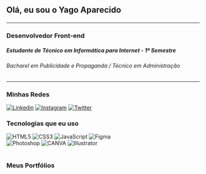 

## Olá, eu sou o Yago Aparecido <hr>
### Desenvolvedor Front-end
##### Estudante de Técnico em Informática para Internet - 1º Semestre
###### Bacharel em Publicidade e Propaganda / Técnico em Administração
 <hr>

### Minhas Redes
[![Linkedin](https://img.shields.io/badge/LinkedIn-0077B5?style=for-the-badge&logo=linkedin&logoColor=white)](https://br.linkedin.com/)
[![Instagram](https://img.shields.io/badge/Instagram-E4405F?style=for-the-badge&logo=instagram&logoColor=white)](https://www.instagram.com/)
[![Twitter](https://img.shields.io/badge/Twitter-1DA1F2?style=for-the-badge&logo=twitter&logoColor=white)](https://www.instagram.com/)

### Tecnologias que eu uso

<div style="display: inline_block;">
    <img style="text-align: center" src="https://img.shields.io/badge/HTML5-E34F26?style=for-the-badge&logo=html5&logoColor=white" alt="HTML5" />
    <img style="text-align: center" src="https://img.shields.io/badge/CSS3-1572B6?style=for-the-badge&logo=css3&logoColor=white" alt="CSS3" />
    <img style="text-align: center" src="https://img.shields.io/badge/JavaScript-F7DF1E?style=for-the-badge&logo=javascript&logoColor=black" alt="JavaScript" />
    <img style="text-align: center" src="https://img.shields.io/badge/Figma-F24E1E?style=for-the-badge&logo=figma&logoColor=white" alt="Figma" /><br>
    <img style="text-align: center" src="https://img.shields.io/badge/Adobe%20Photoshop-31A8FF?style=for-the-badge&logo=Adobe%20Photoshop&logoColor=black" alt="Photoshop" />
    <img style="text-align: center" src="https://img.shields.io/badge/Canva-%2300C4CC.svg?&style=for-the-badge&logo=Canva&logoColor=white" alt="CANVA" />
    <img style="text-align: center" src="https://img.shields.io/badge/Adobe%20Illustrator-FF9A00?style=for-the-badge&logo=adobe%20illustrator&logoColor=white" alt="Illustrator" />
</div><br>

### Meus Portfólios
